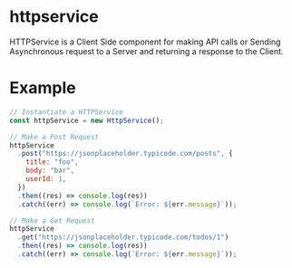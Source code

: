 # httpservice

HTTPService is a Client Side component for making API calls or Sending Asynchronous request to a Server and returning a response to the Client.

# Example

```js
// Instantiate a HTTPService
const httpService = new HttpService();

// Make a Post Request
httpService
  .post("https://jsonplaceholder.typicode.com/posts", {
    title: "foo",
    body: "bar",
    userId: 1,
  })
  .then((res) => console.log(res))
  .catch((err) => console.log(`Error: ${err.message}`));

// Make a Get Request
httpService
  .get("https://jsonplaceholder.typicode.com/todos/1")
  .then((res) => console.log(res))
  .catch((err) => console.log(`Error: ${err.message}`));
```
